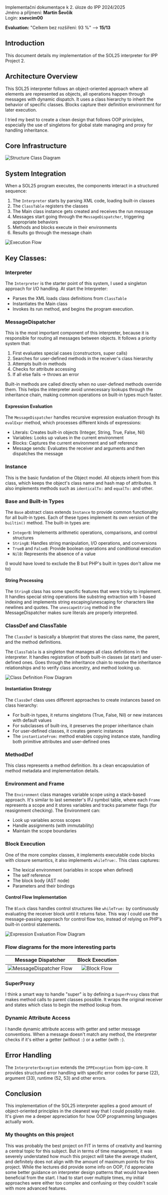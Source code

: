 Implementační dokumentace k 2. úloze do IPP 2024/2025  
Jméno a příjmení: **Martin Ševčík**  
Login: **xsevcim00**

**Evaluation:** "Celkem bez rozšíření: 93 %" --> **15/13**

## Introduction

This document details my implementation of the SOL25 interpreter for IPP Project 2.

## Architecture Overview

This SOL25 interpreter follows an object-oriented approach where all elements are represented as objects, all operations happen through messages with dynamic dispatch. It uses a class hierarchy to inherit the behavior of specific classes. Blocks capture their definition environment for later execution.

I tried my best to create a clean design that follows OOP principles, especially the use of singletons for global state managing and proxy for handling inheritance. 

## Core Infrastructure

![Structure Class Diagram](./ippdiagrams/InterpreterClassDiagram.svg)

## System Integration

When a SOL25 program executes, the components interact in a structured sequence:

1. The `Interpreter` starts by parsing XML code, loading built-in classes
2. The `ClassTable` registers the classes
3. The Main class instance gets created and receives the run message
4. Messages start going through the `MessageDispatcher`, triggering appropriate behaviors
5. Methods and blocks execute in their environments
6. Results go through the message chain

![Execution Flow](./ippdiagrams/InterpreterExecutionFlowDiagram.svg)

## Key Classes:

### Interpreter

The `Interpreter` is the starter point of this system, I used a singleton approach for I/O handling. At start the Interpreter:

- Parses the XML loads class definitions from `ClassTable` 
- Instantiates the Main class 
- Invokes its run method, and begins the program execution.

### MessageDispatcher

This is the most important component of this interpreter, because it is responsible for routing all messages between objects. It follows a priority system that:

1. First evaluates special cases (constructors, super calls)
2. Searches for user-defined methods in the receiver's class hierarchy
3. Attempts built-in methods
4. Checks for attribute accessing
5. If all else fails -> throws an error

Built-in methods are called directly when no user-defined methods override them. This helps the interpreter avoid unnecessary lookups through the inheritance chain, making common operations on built-in types much faster.

#### Expression Evaluation

The `MessageDispatcher` handles recursive expression evaluation through its `evalExpr` method, which processes different kinds of expressions:

- Literals: Creates built-in objects (Integer, String, True, False, Nil)
- Variables: Looks up values in the current environment
- Blocks: Captures the current environment and self reference
- Message sends: Evaluates the receiver and arguments and then dispatches the message

### Instance

This is the basic fundation of the Object model. All objects inherit from this class, which keeps the object's class name and hash map of attributes.
It also implements methods such as `identicalTo:` and `equalTo:` and other.

### Base and Built-in Types

The `Base` abstract class extends `Instance` to provide common functionality for all built-in types. Each of these types implement its own version of the `builtin()` method. The built-in types are:

- `IntegerB`: Implements arithmetic operations, comparisons, and control structures
- `StringB`: Handles string manipulation, I/O operations, and conversions
- `TrueB` and `FalseB`: Provide boolean operations and conditional execution
- `NilB`: Represents the absence of a value

(I would have loved to exclude the B but PHP's built in types don't allow me to)

#### String Processing

The `StringB` class has some specific features that were tricky to implement. It handles special string operations like substring extraction with 1-based indexing and implements string escaping/unescaping for characters like newlines and quotes. The `unescapeString` method in the MessageDispatcher makes sure literals are properly interpreted.

### ClassDef and ClassTable

The `ClassDef` is basically a blueprint that stores the class name, the parent, and the method definitions. 

The `ClassTable` is a singleton that manages all class definitions in the interpreter. It handles registration of both built-in classes (at start) and user-defined ones. Goes through the inheritance chain to resolve the inheritance relationships and to verify class ancestry, and method looking up.

![Class Definition Flow Diagram](./ippdiagrams/ClassDefFlowDiagram.svg)

#### Instantiation Strategy

The `ClassDef` class uses different approaches to create instances based on class hierarchy:
- For built-in types, it returns singletons (True, False, Nil) or new instances with default values
- For subclasses of built-ins, it preserves the proper inheritance chain
- For user-defined classes, it creates generic instances
- The `instantiateFrom:` method enables copying instance state, handling both primitive attributes and user-defined ones

### MethodDef

This class represents a method definition. Its a clean encapsulation of method metadata and implementation details.

### Environment and Frame

The `Environment` class manages variable scope using a stack-based approach. It's similar to last semester's IFJ symbol table, where each `Frame` represents a scope and it stores variables and tracks parameter flags (for reasignment checking). The Environment can:

- Look up variables across scopes
- Handle assignments (with immutability)
- Maintain the scope boundaries

### Block Execution

One of the more complex classes, it implements executable code blocks with closure semantics, it also implements `whileTrue:`. This class captures:

- The lexical environment (variables in scope when defined)
- The self reference
- The block body (AST node)
- Parameters and their bindings

#### Control Flow Implementation

The `Block` class handles control structures like `whileTrue:` by continuously evaluating the receiver block until it returns false. This way I could use the message-passing approach for control flow too, instead of relying on PHP's built-in control statements.

![Expression Evaluation Flow Diagram](./ippdiagrams/ExpressionEvaluationDiagram.svg)


### Flow diagrams for the more interesting parts

| Message Dispatcher |Block Execution |
|:------------------:|:---------------:|
| ![MessageDispatcher Flow](./ippdiagrams/MessageDispatcherFlow2.svg) | ![Block Flow](./ippdiagrams/BlockFlowDiagram.svg) |


### SuperProxy
I think a smart way to handle "super" is by defining a `SuperProxy` class that makes method calls to parent classes possible. It wraps the original receiver and states which class to begin the method lookup from.

### Dynamic Attribute Access
I handle dynamic attribute access with getter and setter message conventions.
When a message doesn't match any method, the interpreter checks if it's either a getter (without `:`) or a setter (with `:`).

## Error Handling

The `InterpreterException` extends the `IPPException` from ipp-core. It provides structured error handling with specific error codes for parse (22), argument (33), runtime (52, 53) and other errors.

## Conclusion

This implementation of the SOL25 interpreter applies a good amount of object-oriented principles in the cleanest way that I could possibly make. It's given me a deeper appreciation for how OOP programming languages actually work.

### My thoughts on this project
This was probably the best project on FIT in terms of creativity and learning a central topic for this subject. But in terms of time management, it was severely understated how much this project will take the average student, and definitely does not align with the amount of maximum points for this project. While the lectures did provide some info on OOP, I'd appreciate some better guidance on interpreter design patterns that would have been beneficial from the start. I had to start over multiple times, my initial approaches were either too complex and confusing or they couldn't scale with more advanced features.
